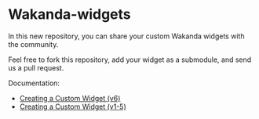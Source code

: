 Wakanda-widgets
===============

In this new repository, you can share your custom Wakanda widgets with the community.

Feel free to fork this repository, add your widget as a submodule, and send us a pull request.

Documentation: 
- [Creating a Custom Widget (v6)](http://doc.wakanda.org/Wakanda0.DevBranch/help/Title/en/page3849.html)
- [Creating a Custom Widget (v1-5)](http://doc.wakanda.org/WakandaStudio0/help/Title/en/page2040.html)
